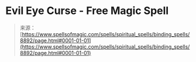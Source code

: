 <!--yml

category: 未分类

date: 2024-06-12 18:44:28

-->

# Evil Eye Curse - Free Magic Spell

> 来源：[https://www.spellsofmagic.com/spells/spiritual_spells/binding_spells/8892/page.html#0001-01-01](https://www.spellsofmagic.com/spells/spiritual_spells/binding_spells/8892/page.html#0001-01-01)
